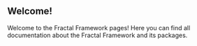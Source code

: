 ## Welcome!

Welcome to the Fractal Framework pages!
Here you can find all documentation about the Fractal Framework and its packages.
